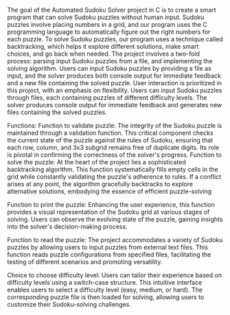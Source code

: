 The goal of the Automated Sudoku Solver project in C is to create a smart program that can
solve Sudoku puzzles without human input. Sudoku puzzles involve placing numbers in a grid,
and our program uses the C programming language to automatically figure out the right
numbers for each puzzle. To solve Sudoku puzzles, our program uses a technique called
backtracking, which helps it explore different solutions, make smart choices, and go back when
needed. The project involves a two-fold process: parsing input Sudoku puzzles from a file, and
implementing the solving algorithm. Users can input Sudoku puzzles by providing a file as
input, and the solver produces both console output for immediate feedback and a new file
containing the solved puzzle. User interaction is prioritized in this project, with an emphasis
on flexibility. Users can input Sudoku puzzles through files, each containing puzzles of different
difficulty levels. The solver produces console output for immediate feedback and generates new
files containing the solved puzzles.

Functions:
Function to validate puzzle: The integrity of the Sudoku puzzle is maintained through a
validation function. This critical component checks the current state of the puzzle against
the rules of Sudoku, ensuring that each row, column, and 3x3 subgrid remains free of
duplicate digits. Its role is pivotal in confirming the correctness of the solver's progress.
Function to solve the puzzle: At the heart of the project lies a sophisticated backtracking
algorithm. This function systematically fills empty cells in the grid while constantly
validating the puzzle's adherence to rules. If a conflict arises at any point, the algorithm
gracefully backtracks to explore alternative solutions, embodying the essence of efficient
puzzle-solving

Function to print the puzzle: Enhancing the user experience, this function provides a
visual representation of the Sudoku grid at various stages of solving. Users can observe
the evolving state of the puzzle, gaining insights into the solver's decision-making
process.

Function to read the puzzle: The project accommodates a variety of Sudoku puzzles by
allowing users to input puzzles from external text files. This function reads puzzle
configurations from specified files, facilitating the testing of different scenarios and
promoting versatility.

Choice to choose difficulty level: Users can tailor their experience based on difficulty
levels using a switch-case structure. This intuitive interface enables users to select a
difficulty level (easy, medium, or hard). The corresponding puzzle file is then loaded for
solving, allowing users to customize their Sudoku-solving challenges.

